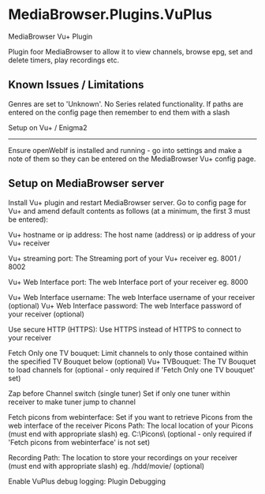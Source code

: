 # MediaBrowser.Plugins.VuPlus
MediaBrowser Vu+ Plugin

Plugin foor MediaBrowser to allow it to view channels, browse epg, set and delete timers, play recordings etc.

Known Issues / Limitations
--------------------------
 
Genres are set to 'Unknown'.
No Series related functionality.
If paths are entered on the config page then remember to end them with a slash
 
 
Setup on Vu+ / Enigma2

----------------------
Ensure openWebIf is installed and running - go into settings and make a note of them so they can be entered on the MediaBrowser Vu+ config page.
 
 
Setup on MediaBrowser server
----------------------------

Install Vu+ plugin and restart MediaBrowser server.
Go to config page for Vu+ and amend default contents as follows (at a minimum, the first 3 must be entered):
 
Vu+ hostname or ip address:
The host name (address) or ip address of your Vu+ receiver
 
Vu+ streaming port:
The Streaming port of your Vu+ receiver eg. 8001 / 8002
 
Vu+ Web Interface port:
The web Interface port of your receiver eg. 8000
 
Vu+ Web Interface username:
The web Interface username of your receiver (optional)
Vu+ Web Interface password:
The web Interface password of your receiver (optional)
 
Use secure HTTP (HTTPS):
Use HTTPS instead of HTTPS to connect to your receiver
                       
Fetch Only one TV bouquet:
Limit channels to only those contained within the specified TV Bouquet below (optional)
Vu+ TVBouquet:
The TV Bouquet to load channels for (optional - only required if 'Fetch Only one TV bouquet' set)
                            
Zap before Channel switch (single tuner)
Set if only one tuner within receiver to make tuner jump to channel
 
Fetch picons from webinterface:
Set if you want to retrieve Picons from the web interface of the receiver 
Picons Path:
The local location of your Picons (must end with appropriate slash)  eg. C:\Picons\ (optional - only required if 'Fetch picons from webinterface' is not set)
 
Recording Path:
The location to store your recordings on your receiver  (must end with appropriate slash) eg. /hdd/movie/ (optional)
 
Enable VuPlus debug logging:
Plugin Debugging
 
